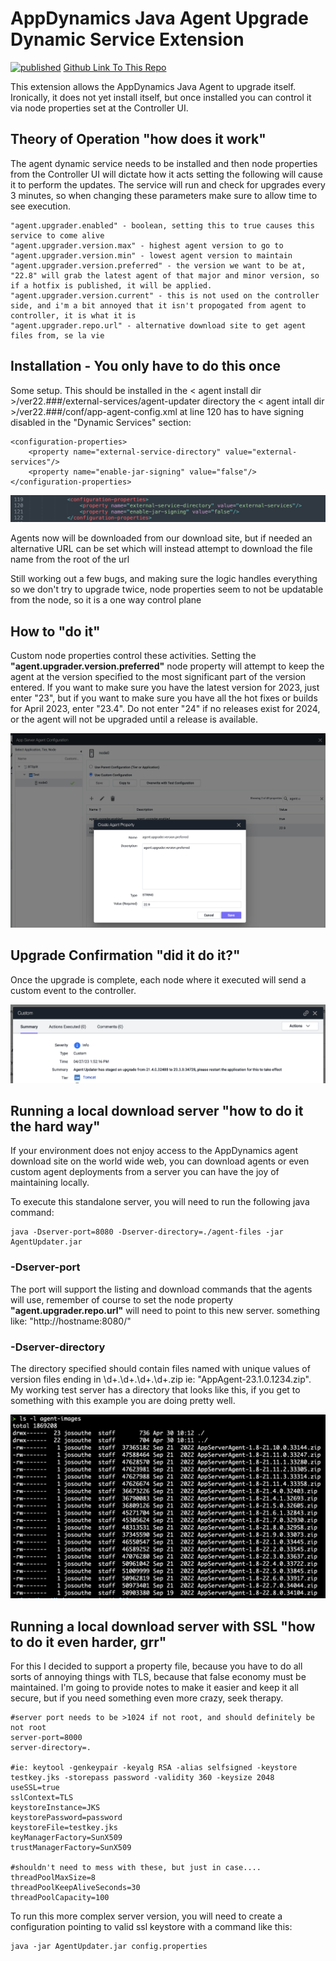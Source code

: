 # AppDynamics Java Agent Upgrade Dynamic Service Extension

[![published](https://static.production.devnetcloud.com/codeexchange/assets/images/devnet-published.svg)](https://developer.cisco.com/codeexchange/github/repo/jbsouthe/AppDynamicsAgentUpdater) 
[Github Link To This Repo](https://github.com/jbsouthe/AppDynamicsAgentUpdater)

This extension allows the AppDynamics Java Agent to upgrade itself. Ironically, it does not yet install itself, but once installed you can control it via node properties set at the Controller UI.

## Theory of Operation "how does it work"

The agent dynamic service needs to be installed and then node properties from the Controller UI will dictate how it acts
setting the following will cause it to perform the updates. The service will run and check for upgrades every 3 minutes, so when changing these parameters make sure to allow time to see execution.

    "agent.upgrader.enabled" - boolean, setting this to true causes this service to come alive
    "agent.upgrader.version.max" - highest agent version to go to
    "agent.upgrader.version.min" - lowest agent version to maintain
    "agent.upgrader.version.preferred" - the version we want to be at, "22.8" will grab the latest agent of that major and minor version, so if a hotfix is published, it will be applied.
    "agent.upgrader.version.current" - this is not used on the controller side, and i'm a bit annoyed that it isn't propogated from agent to controller, it is what it is
    "agent.upgrader.repo.url" - alternative download site to get agent files from, se la vie

## Installation - You only have to do this once

Some setup. This should be installed in the < agent install dir >/ver22.###/external-services/agent-updater directory
the < agent intall dir >/ver22.###/conf/app-agent-config.xml at line 120 has to have signing disabled in the "Dynamic Services" section:

    <configuration-properties>
        <property name="external-service-directory" value="external-services"/>
        <property name="enable-jar-signing" value="false"/>
    </configuration-properties>

![Agent Config File Example](doc-images/agent-config-edit.png)

Agents now will be downloaded from our download site, but if needed an alternative URL can be set which will instead attempt to download the file name from the root of the url

Still working out a few bugs, and making sure the logic handles everything so we don't try to upgrade twice, node properties seem to not be updatable from the node, so it is a one way control plane

## How to "do it"

Custom node properties control these activities. Setting the <B>"agent.upgrader.version.preferred"</B> node property will attempt to keep the agent at the version specified to the most significant part of the version entered. 
If you want to make sure you have the latest version for 2023, just enter "23", but if you want to make sure you have all the hot fixes or builds for April 2023, enter "23.4". Do not enter "24" if no releases exist for 2024, or the agent will not be upgraded until a release is available.

![Node Property Example](doc-images/AgentUpdaterNodeProperties.png)

## Upgrade Confirmation "did it do it?"

Once the upgrade is complete, each node where it executed will send a custom event to the controller.

![Custom Event notifying an upgrade has happened](doc-images/Custom-Event.png)

## Running a local download server "how to do it the hard way"

If your environment does not enjoy access to the AppDynamics agent download site on the world wide web, you can download agents or even custom agent deployments from a server you can have the joy of maintaining locally.

To execute this standalone server, you will need to run the following java command:

    java -Dserver-port=8080 -Dserver-directory=./agent-files -jar AgentUpdater.jar

### -Dserver-port
The port will support the listing and download commands that the agents will use, remember of course to set the node property <B>"agent.upgrader.repo.url"</B> will need to point to this new server. something like: "http://hostname:8080/"

### -Dserver-directory
The directory specified should contain files named with unique values of version files ending in \d+.\d+.\d+.\d+.zip ie: "AppAgent-23.1.0.1234.zip". My working test server has a directory that looks like this, if you get to something with this example you are doing pretty well.

![directory listing](doc-images/Agent-Images-example.png)

## Running a local download server with SSL "how to do it even harder, grr"

For this I decided to support a property file, because you have to do all sorts of annoying things with TLS, because that false economy must be maintained. 
I'm going to provide notes to make it easier and keep it all secure, but if you need something even more crazy, seek therapy.

    #server port needs to be >1024 if not root, and should definitely be not root
    server-port=8000
    server-directory=.
    
    #ie: keytool -genkeypair -keyalg RSA -alias selfsigned -keystore testkey.jks -storepass password -validity 360 -keysize 2048
    useSSL=true
    sslContext=TLS
    keystoreInstance=JKS
    keystorePassword=password
    keystoreFile=testkey.jks
    keyManagerFactory=SunX509
    trustManagerFactory=SunX509
    
    #shouldn't need to mess with these, but just in case....
    threadPoolMaxSize=8
    threadPoolKeepAliveSeconds=30
    threadPoolCapacity=100

To run this more complex server version, you will need to create a configuration pointing to valid ssl keystore with a command like this:

    java -jar AgentUpdater.jar config.properties